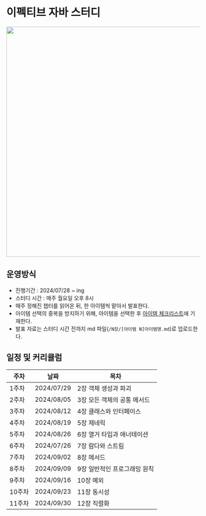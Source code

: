 # 이펙티브 자바 스터디
<div align="center">
  <img src="https://github.com/user-attachments/assets/8316da8d-3267-4d6a-9f2f-29a6f131994d" width="600">
</div>

## 운영방식
- 진행기간 : 2024/07/28 ~ ing
- 스터디 시간 : 매주 월요일 오후 8시
- 매주 정해진 챕터를 읽어온 뒤, 한 아이템씩 맡아서 발표한다.
- 아이템 선택의 중복을 방지하기 위해, 아이템을 선택한 후 [아이템 체크리스트](https://github.com/Book-Quest/effective-java-study/issues/1)에 기재한다.
- 발표 자료는 스터디 시간 전까지 md 파일(`/N장/[아이템 N]아이템명.md`)로 업로드한다.

## 일정 및 커리큘럼
|주차| 날짜 | 목차 |
|---|-----|-----|
|1주차| 2024/07/29|2장 객체 생성과 파괴|
|2주차| 2024/08/05|3장 모든 객체의 공통 메서드 |
|3주차| 2024/08/12|4장 클래스와 인터페이스|
|4주차| 2024/08/19|5장 제네릭|
|5주차| 2024/08/26|6장 열거 타입과 애너테이션|
|6주차| 2024/07/26|7장 람다와 스트림|
|7주차| 2024/09/02|8장 메서드|
|8주차| 2024/09/09|9장 일반적인 프로그래밍 원칙|
|9주차| 2024/09/16|10장 예외|
|10주차| 2024/09/23|11장 동시성|
|11주차| 2024/09/30|12장 직렬화|
